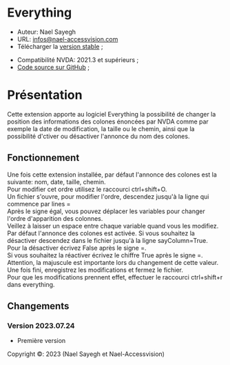 # Everything

* Auteur: Nael Sayegh 
* URL: [infos@nael-accessvision.com](mailto:infos@nael-accessvision.com)
* Télécharger la [version stable][1] ;
<!-- * Download the [Latest version on Nael-AccessVision.com](https://) ; -->
* Compatibilité NVDA: 2021.3 et supérieurs ;
* [Code source sur GitHub][2] ;

# Présentation

Cette extension apporte au logiciel Everything la possibilité de changer la position des informations des colones énoncées par NVDA comme par exemple la date de modification, la taille ou le chemin, ainsi que la possibilité d'ctiver ou désactiver l'annonce du nom des colones.

## Fonctionnement

Une fois cette extension installée, par défaut l'annonce des colones est la suivante: nom, date, taille, chemin.  
Pour modifier cet ordre utilisez le raccourci ctrl+shift+O.  
Un fichier s'ouvre, pour modifier l'ordre, descendez jusqu'à la ligne qui commence par lines =  
Après le signe égal, vous pouvez déplacer les variables pour changer l'ordre d'apparition des colonnes.  
Veillez à laisser un espace entre chaque variable quand vous les modifiez.  
Par défaut l'annonce des colones est activée. Si vous souhaitez la désactiver descendez dans le fichier jusqu'à la ligne sayColumn=True.  
Pour la désactiver écrivez False après le signe =.  
Si vous souhaitez la réactiver écrivez le chiffre True après le signe =.  
Attention, la majuscule est importante lors du changement de cette valeur.  
Une fois fini, enregistrez les modifications et fermez le fichier.  
Pour que les modifications prennent effet, effectuer le raccourci ctrl+shift+r dans everything.

## Changements

### Version 2023.07.24
  * Première version

Copyright ©: 2023 (Nael Sayegh et Nael-Accessvision)

<!-- links section -->

[1]: https://github.com/Nael-Sayegh/Everything/releases/download/2023.07.24/everything-2023.07.24.nvda-addon

[2]: https://github.com/Nael-Sayegh/Everything

